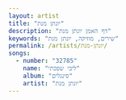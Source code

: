 ```yaml
---
layout: artist
title: "יונתן מנת"
description: "דף האמן יונתן מנת"
keywords: "שירים, מוזיקה, יונתן מנת"
permalink: /artists/יונתן-מנת/
songs:
  - number: "32785"
    name: "ליבי שפכתי"
    album: "סינגלים"
    artist: "יונתן מנת"
---
```

